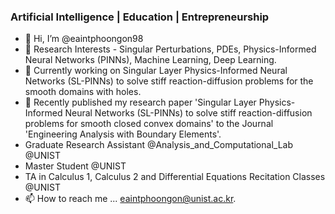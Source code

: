 ### Artificial Intelligence | Education | Entrepreneurship

- 👋 Hi, I’m @eaintphoongon98
- 👀 Research Interests - Singular Perturbations, PDEs, Physics-Informed Neural Networks (PINNs), Machine Learning, Deep Learning.
- 💞️ Currently working on Singular Layer Physics-Informed Neural Networks (SL-PINNs) to solve stiff reaction-diffusion problems for the smooth domains with holes.
- 💞️ Recently published my research paper 'Singular Layer Physics-Informed Neural Networks (SL-PINNs) to solve stiff reaction-diffusion problems for smooth closed convex domains' to the Journal 'Engineering Analysis with Boundary Elements'.
- Graduate Research Assistant @Analysis_and_Computational_Lab @UNIST
- Master Student @UNIST
- TA in Calculus 1, Calculus 2 and Differential Equations Recitation Classes @UNIST
- 📫 How to reach me ... eaintphoongon@unist.ac.kr.



